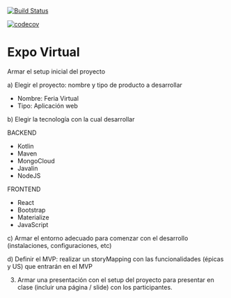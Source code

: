 
[![Build Status](https://travis-ci.org/los-expositores-remotos/expo-virtual.svg?branch=ramaMisticaConFuncionesFalopas)](https://travis-ci.org/los-expositores-remotos/expo-virtual)

[![codecov](https://codecov.io/gh/los-expositores-remotos/expo-virtual/branch/ramaMisticaConFuncionesFalopas/graph/badge.svg?token=5FWJMSJHQC)](https://codecov.io/gh/los-expositores-remotos/expo-virtual)

# Expo Virtual
Armar el setup inicial del proyecto

a) Elegir el proyecto: nombre y tipo de producto a desarrollar
- Nombre: Feria Virtual
- Tipo: Aplicación web

b) Elegir la tecnología con la cual desarrollar

BACKEND
- Kotlin
- Maven
- MongoCloud
- Javalin
- NodeJS

FRONTEND
- React
- Bootstrap
- Materialize
- JavaScript

c) Armar el entorno adecuado para comenzar con el desarrollo (instalaciones, configuraciones, etc)

d) Definir el MVP: realizar un storyMapping con las funcionalidades (épicas y US) que entrarán en el MVP

3. Armar una presentación con el setup del proyecto para presentar en clase (incluir una página / slide) con los participantes.
